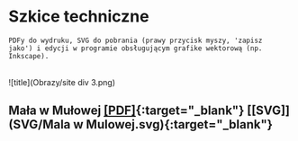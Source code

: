 # Szkice techniczne
<!---
<code> Legenda do szkiców wg KKTJ</code> [LINK](https://kktj.pl/Portals/0/szkice/legenda.pdf){:target="_blank"} <br>
-->
<code>PDFy do wydruku, SVG do pobrania (prawy przycisk myszy, 'zapisz jako') i edycji w programie obsługującym grafike wektorową (np. Inkscape). </code>

<br>
![title](Obrazy/site div 3.png)
<br>

## Mała w Mułowej [[PDF]](https://docs.google.com/viewer?url=https://github.com/dziury/szkice/blob/gh-pages/PDF/Studnia%20Szpatowc%C3%B3w.pdf){:target="_blank"} [[SVG]](SVG/Mala w Mulowej.svg){:target="_blank"}
<!---
<code>(Kroczyce, woj. śląskie, pow. zawierciański; 50.572778, 19.518611; Długość: 59m; Głębokość: 18.5m;</code> [PIG](http://jaskiniepolski.pgi.gov.pl/Details/Information/3531){:target="_blank"}<code>)</code>
-->

<!---
<br>
![title](Obrazy/site div 3.png)
<br>

## Studnia Szpatowców [[PDF]](https://docs.google.com/viewer?url=https://github.com/dziury/szkice/raw/gh-pages/PDF/Studnia%20Szpatowc%C3%B3w.pdf){:target="_blank"} [[SVG]](https://github.com/dziury/szkice/raw/gh-pages/SVG/Studnia%20Szpatowc%C3%B3w.svg){:target="_blank"}
<code>(Kroczyce, woj. śląskie, pow. zawierciański; 50.570516, 19.520952; Długość: 58m; Głębokość: 36.5m;</code> [PIG](http://jaskiniepolski.pgi.gov.pl/Details/Information/3506){:target="_blank"}<code>)</code>
-->